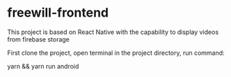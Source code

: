 # freewill-frontend
This project is based on React Native with the capability to display videos from firebase storage

First clone the project,
open terminal in the project directory,
run command: 

yarn && yarn run android
